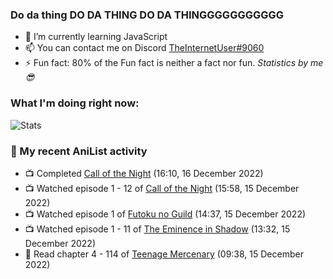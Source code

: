 ### Do da thing DO DA THING DO DA THINGGGGGGGGGGG

<!-- **TheInternetUser0/TheInternetUser0** is a ✨ _special_ ✨ repository because its `README.md` (this file) appears on your GitHub profile. -->


- 🌱 I’m currently learning JavaScript
- 📫 You can contact me on Discord [TheInternetUser#9060](https://discord.com/users/534117072796385300)
- ⚡ Fun fact: 80% of the Fun fact is neither a fact nor fun. _Statistics by me 😎_

### What I'm doing right now:
![Stats](https://discord.c99.nl/widget/theme-3/534117072796385300.png)

### 🌸 My recent AniList activity

<!-- ANILIST_ACTIVITY:start -->

-   📺 Completed [Call of the Night](https://anilist.co/anime/141391) (16:10, 16 December 2022)
-   📺 Watched episode 1 - 12 of [Call of the Night](https://anilist.co/anime/141391) (15:58, 15 December 2022)
-   📺 Watched episode 1 of [Futoku no Guild](https://anilist.co/anime/146233) (14:37, 15 December 2022)
-   📺 Watched episode 1 - 11 of [The Eminence in Shadow](https://anilist.co/anime/130298) (13:32, 15 December 2022)
-   📖 Read chapter 4 - 114 of [Teenage Mercenary](https://anilist.co/manga/126297) (09:38, 15 December 2022)

<!-- ANILIST_ACTIVITY:end -->
